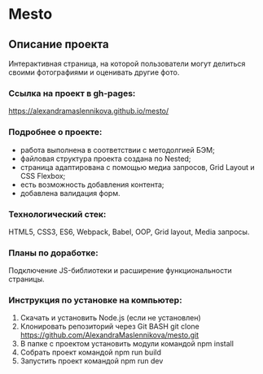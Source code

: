 # Mesto

## Описание проекта
Интерактивная страница, на которой пользователи могут делиться своими фотографиями и оценивать другие фото.

### Ссылка на проект в gh-pages: 
https://alexandramaslennikova.github.io/mesto/

### Подробнее о проекте:
* работа выполнена в соответствии с методолгией БЭМ;
* файловая структура проекта создана по Nested;
* страница адаптирована с помощью медиа запросов, Grid Layout и CSS Flexbox;
* есть возможность добавления контента;
* добавлена валидация форм.

### Технологический стек:
HTML5, CSS3, ES6, Webpack, Babel, ООP, Grid layout, Media запросы.

### Планы по доработке: 
Подключение JS-библиотеки и расширение функциональности страницы. 

### Инструкция по установке на компьютер: 

1. Скачать и установить Node.js (если не установлен)
2. Клонировать репозиторий через Git BASH git clone https://github.com/AlexandraMaslennikova/mesto.git
3. В папке с проектом установить модули командой npm install
4. Собрать проект командой npm run build
5. Запустить проект командой npm run dev

